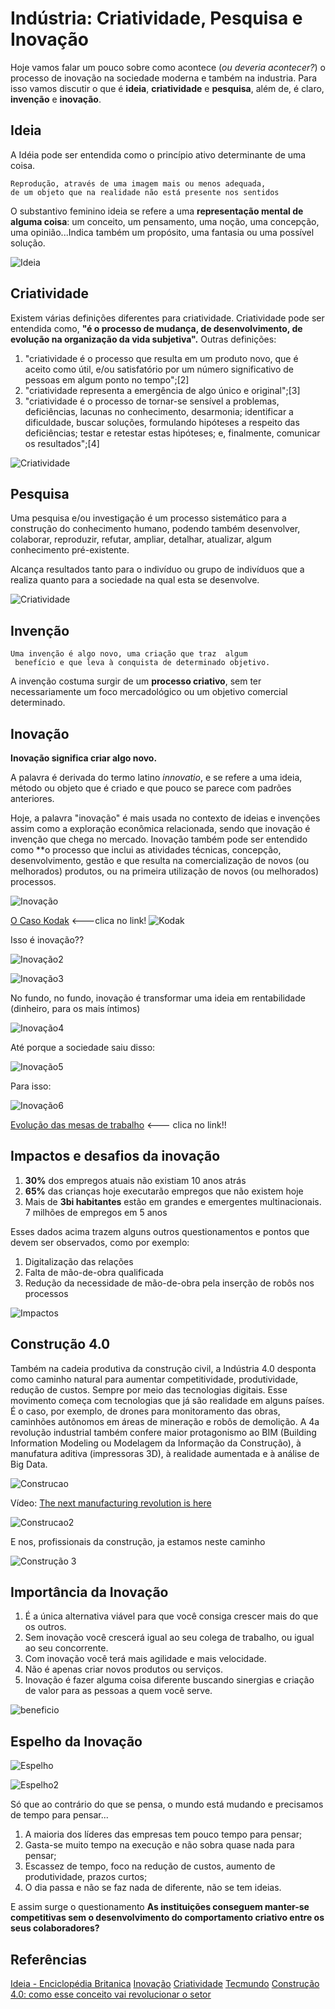 # Indústria: Criatividade, Pesquisa e Inovação


Hoje vamos falar um pouco sobre como acontece (_ou deveria acontecer?_) o processo de inovação na sociedade moderna e também na industria. Para isso vamos discutir o que é **ideia**, **criatividade** e **pesquisa**, além de, é claro, **invenção** e **inovação**. 



## Ideia

A Idéia pode ser entendida como o princípio ativo determinante de uma coisa.

```
Reprodução, através de uma imagem mais ou menos adequada, 
de um objeto que na realidade não está presente nos sentidos
```

O substantivo feminino ideia se refere a uma **representação mental de alguma coisa**: um conceito, um pensamento, uma noção, uma concepção, uma opinião...Indica também um propósito, uma fantasia ou uma possível solução.


![Ideia]()



## Criatividade

Existem várias definições diferentes para criatividade. Criatividade pode ser entendida como, **"é o processo de mudança, de desenvolvimento, de evolução na organização da vida subjetiva".** Outras definições:

1. "criatividade é o processo que resulta em um produto novo, que é aceito como útil, e/ou satisfatório por um número significativo de pessoas em algum ponto no tempo";[2]
2. "criatividade representa a emergência de algo único e original";[3]
3. "criatividade é o processo de tornar-se sensível a problemas, deficiências, lacunas no conhecimento, desarmonia; identificar a dificuldade, buscar soluções, formulando hipóteses a respeito das deficiências; testar e retestar estas hipóteses; e, finalmente, comunicar os resultados";[4]

![Criatividade]()



## Pesquisa

Uma pesquisa e/ou investigação é um processo sistemático para a construção do conhecimento humano, podendo também desenvolver, colaborar, reproduzir, refutar, ampliar, detalhar, atualizar, algum conhecimento pré-existente.

Alcança resultados tanto para o indivíduo ou grupo de indivíduos que a realiza quanto para a sociedade na qual esta se desenvolve.

![Criatividade]()



## Invenção

```
Uma invenção é algo novo, uma criação que traz  algum
 benefício e que leva à conquista de determinado objetivo. 
```

A invenção costuma surgir de um **processo criativo**, sem ter necessariamente um foco mercadológico ou um objetivo comercial determinado.



## Inovação

**Inovação significa criar algo novo.** 

A palavra é derivada do termo latino _innovatio_, e se refere a uma ideia, método ou objeto que é criado e que pouco se parece com padrões anteriores. 

Hoje, a palavra "inovação" é mais usada no contexto de ideias e invenções assim como a exploração econômica relacionada, sendo que inovação é invenção que chega no mercado. Inovação também pode ser entendido como **o processo que inclui as atividades técnicas, concepção, desenvolvimento, gestão e que resulta na comercialização de novos (ou melhorados) produtos, ou na primeira utilização de novos (ou melhorados) processos.


![Inovação]()

[O Caso Kodak](https://www.youtube.com/watch?v=6I5dxztwDJ0) <---clica no link!
![Kodak]()



Isso é inovação??

![Inovação2]()

![Inovação3]()


No fundo, no fundo, inovação é transformar uma ideia em rentabilidade (dinheiro, para os mais íntimos)

![Inovação4]()


Até porque a sociedade saiu disso:

![Inovação5]()

Para isso:

![Inovação6]()


[Evolução das mesas de trabalho](https://www.youtube.com/watch?v=uGI00HV7Cfw) <--- clica no link!!



## Impactos e desafios da inovação

1. **30%** dos empregos atuais não existiam 10 anos atrás
2. **65%** das crianças hoje executarão empregos que não existem hoje
3. Mais de **3bi habitantes** estão em grandes e emergentes multinacionais. 7 milhões de empregos em 5 anos

Esses dados acima trazem alguns outros questionamentos e pontos que devem ser observados, como por exemplo:

1. Digitalização das relações
2. Falta de mão-de-obra qualificada
3. Redução da necessidade de mão-de-obra pela inserção de robôs nos processos

![Impactos]()


## Construção 4.0

Também na cadeia produtiva da construção civil, a Indústria 4.0 desponta como caminho natural para aumentar competitividade, produtividade, redução de custos. Sempre por meio das tecnologias digitais.
Esse movimento começa com tecnologias que já são realidade em alguns países. É o caso, por exemplo, de drones para monitoramento das obras, caminhões autônomos em áreas de mineração e robôs de demolição.
A 4a revolução industrial também confere maior protagonismo ao BIM (Building Information Modeling ou Modelagem da Informação da Construção), à manufatura aditiva (impressoras 3D), à  realidade aumentada e à análise de Big Data.

![Construcao]()

Vídeo: [The next manufacturing revolution is here](https://www.youtube.com/watch?v=AyWtIwwEgS0)


![Construcao2]()


E nos, profissionais da construção, ja estamos neste caminho

![Construção 3]()


## Importância da Inovação

1. É a única alternativa viável para que você consiga crescer mais do que os outros.
2. Sem inovação você crescerá igual ao seu colega de trabalho, ou igual ao seu concorrente.
3. Com inovação você terá mais agilidade e mais velocidade. 
4. Não é apenas criar novos produtos ou serviços. 
5. Inovação é fazer alguma coisa diferente buscando sinergias e criação de valor para as pessoas a quem você serve.

![beneficio]()



## Espelho da Inovação

![Espelho]()

![Espelho2]()


Só que ao contrário do que se pensa, o mundo está mudando e precisamos de tempo para pensar...

1. A maioria dos líderes das empresas tem pouco tempo para pensar;
2. Gasta-se muito tempo na execução e não sobra quase nada para pensar;
3. Escassez de tempo, foco na redução de custos, aumento de produtividade, prazos curtos; 
4. O dia passa e não se faz nada de diferente, não se tem ideias.


E assim surge o questionamento **As instituições conseguem manter-se competitivas sem o desenvolvimento do comportamento criativo entre os seus colaboradores?**



## Referências
[Ideia - Enciclopédia Britanica](https://www.britannica.com/topic/idea)
[Inovação](https://pt.wikipedia.org/wiki/Criatividade)
[Criatividade](https://pt.wikipedia.org/wiki/Inovação#cite_note-3)
[Tecmundo](https://www.youtube.com/c/tecmundo)
[Construção 4.0: como esse conceito vai revolucionar o setor](https://www.sienge.com.br/blog/construcao-4-0/)

